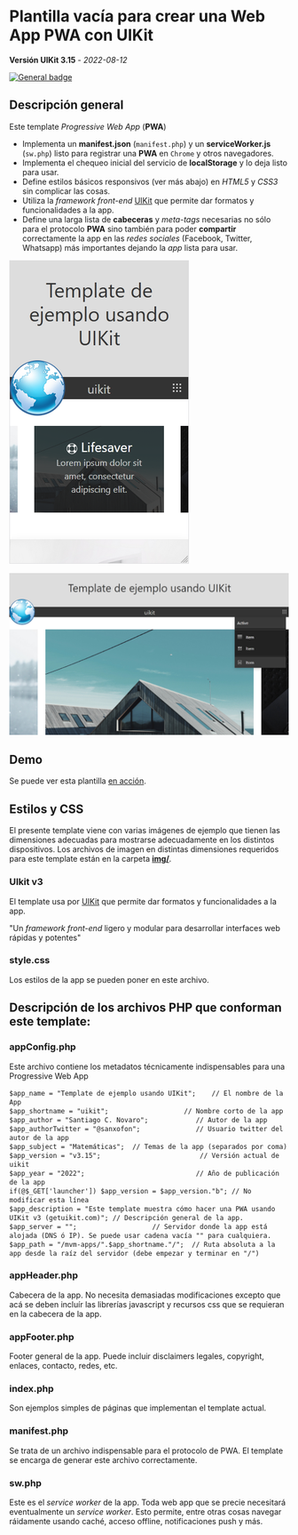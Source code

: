 # Plantilla vacía para crear una Web App PWA con UIKit
**Versión UIKit 3.15** - *2022-08-12*

[![General badge](https://img.shields.io/badge/VER_EN-GITHUB_PAGES-<COLOR>.svg)](https://sanxofon.github.io/mvm-apps/uikit)

## Descripción general

Este template *Progressive Web App* (**PWA**)

- Implementa un **manifest.json** (`manifest.php`) y un **serviceWorker.js** (`sw.php`) listo para registrar una **PWA** en `Chrome` y otros navegadores.
- Implementa el chequeo inicial del servicio de **localStorage** y lo deja listo para usar.
- Define estilos básicos responsivos (ver más abajo) en *HTML5* y *CSS3* sin complicar las cosas.
- Utiliza la *framework front-end* [UIKit](https://getuikit.com/) que permite dar formatos y funcionalidades a la app.
- Define una larga lista de **cabeceras** y *meta-tags* necesarias no sólo para el protocolo **PWA** sino también para poder **compartir** correctamente la app en las *redes sociales* (Facebook, Twitter, Whatsapp) más importantes dejando la *app* lista para usar.

![Screen Shot Mobile](img/screenshot2.png)

![Screen Shot Desktop](img/screenshot1.png)

## Demo

Se puede ver esta plantilla [en acción](http://lengua.la/mvm-apps/uikit).

## Estilos y CSS

El presente template viene con varias imágenes de ejemplo que tienen las dimensiones adecuadas para mostrarse adecuadamente en los distintos dispositivos.
Los archivos de imagen en distintas dimensiones requeridos para este template están en la carpeta **[img/](img/)**.

### UIkit v3

El template usa por [UIKit](https://getuikit.com/) que permite dar formatos y funcionalidades a la app.

"Un *framework front-end* ligero y modular para desarrollar interfaces web rápidas y potentes"

### style.css

Los estilos de la app se pueden poner en este archivo.

## Descripción de los archivos PHP que conforman este template:

### appConfig.php

Este archivo contiene los metadatos técnicamente indispensables para una Progressive Web App

    $app_name = "Template de ejemplo usando UIKit";    // El nombre de la App
    $app_shortname = "uikit";                   // Nombre corto de la app
    $app_author = "Santiago C. Novaro";            // Autor de la app
    $app_authorTwitter = "@sanxofon";              // Usuario twitter del autor de la app 
    $app_subject = "Matemáticas";  // Temas de la app (separados por coma) 
    $app_version = "v3.15";                         // Versión actual de uikit
    $app_year = "2022";                            // Año de publicación de la app
    if(@$_GET['launcher']) $app_version = $app_version."b"; // No modificar esta línea
    $app_description = "Este template muestra cómo hacer una PWA usando UIKit v3 (getuikit.com)"; // Descripción general de la app.
    $app_server = "";                   // Servidor donde la app está alojada (DNS ó IP). Se puede usar cadena vacía "" para cualquiera.
    $app_path = "/mvm-apps/".$app_shortname."/";  // Ruta absoluta a la app desde la raíz del servidor (debe empezar y terminar en "/")


### appHeader.php

Cabecera de la app. No necesita demasiadas modificaciones excepto que acá se deben incluír las librerías javascript y recursos css que se requieran en la cabecera de la app.

### appFooter.php

Footer general de la app. Puede incluir disclaimers legales, copyright, enlaces, contacto, redes, etc.

### index.php

Son ejemplos simples de páginas que implementan el template actual.

### manifest.php

Se trata de un archivo indispensable para el protocolo de PWA. El template se encarga de generar este archivo correctamente.

### sw.php

Este es el *service worker* de la app. Toda web app que se precie necesitará eventualmente un *service worker*. Esto permite, entre otras cosas navegar ráidamente usando caché, acceso offline, notificaciones push y más.
